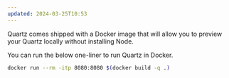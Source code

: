 ```yaml
---
updated: 2024-03-25T10:53
---
```

Quartz comes shipped with a Docker image that will allow you to preview your Quartz locally without installing Node.

You can run the below one-liner to run Quartz in Docker.

```sh
docker run --rm -itp 8080:8080 $(docker build -q .)
```
